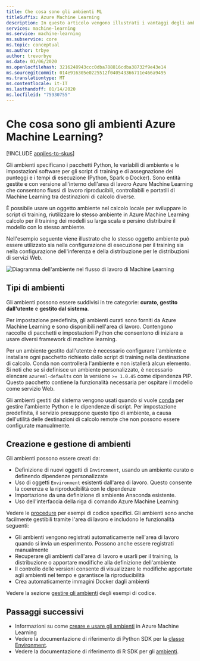 ```yaml
---
title: Che cosa sono gli ambienti ML
titleSuffix: Azure Machine Learning
description: In questo articolo vengono illustrati i vantaggi degli ambienti di Machine Learning, che consentono le definizioni di dipendenza riproducibili, controllabili e portatili di Machine Learning tra destinazioni di calcolo diverse.
services: machine-learning
ms.service: machine-learning
ms.subservice: core
ms.topic: conceptual
ms.author: trbye
author: trevorbye
ms.date: 01/06/2020
ms.openlocfilehash: 3216248943ccc0dba788816cdba38732f9e43e14
ms.sourcegitcommit: 014e916305e0225512f040543366711e466a9495
ms.translationtype: MT
ms.contentlocale: it-IT
ms.lasthandoff: 01/14/2020
ms.locfileid: "75930755"
---
```

# <a name="what-are-azure-machine-learning-environments"></a>Che cosa sono gli ambienti Azure Machine Learning?
[!INCLUDE [applies-to-skus](../../includes/aml-applies-to-basic-enterprise-sku.md)]

Gli ambienti specificano i pacchetti Python, le variabili di ambiente e le impostazioni software per gli script di training e di assegnazione dei punteggi e i tempi di esecuzione (Python, Spark o Docker). Sono entità gestite e con versione all'interno dell'area di lavoro Azure Machine Learning che consentono flussi di lavoro riproducibili, controllabili e portatili di Machine Learning tra destinazioni di calcolo diverse.

È possibile usare un oggetto ambiente nel calcolo locale per sviluppare lo script di training, riutilizzare lo stesso ambiente in Azure Machine Learning calcolo per il training dei modelli su larga scala e persino distribuire il modello con lo stesso ambiente.

Nell'esempio seguente viene illustrato che lo stesso oggetto ambiente può essere utilizzato sia nella configurazione di esecuzione per il training sia nella configurazione dell'inferenza e della distribuzione per le distribuzioni di servizi Web.

![Diagramma dell'ambiente nel flusso di lavoro di Machine Learning](./media/concept-environments/ml-environment.png)

## <a name="types-of-environments"></a>Tipi di ambienti

Gli ambienti possono essere suddivisi in tre categorie: **curato**, **gestito dall'utente** e **gestito dal sistema**.

Per impostazione predefinita, gli ambienti curati sono forniti da Azure Machine Learning e sono disponibili nell'area di lavoro. Contengono raccolte di pacchetti e impostazioni Python che consentono di iniziare a usare diversi framework di machine learning. 

Per un ambiente gestito dall'utente è necessario configurare l'ambiente e installare ogni pacchetto richiesto dallo script di training nella destinazione di calcolo. Conda non controllerà l'ambiente e non istallerà alcun elemento. Si noti che se si definisce un ambiente personalizzato, è necessario elencare `azureml-defaults` con la versione `>= 1.0.45` come dipendenza PIP. Questo pacchetto contiene la funzionalità necessaria per ospitare il modello come servizio Web.

Gli ambienti gestiti dal sistema vengono usati quando si vuole [conda](https://conda.io/docs/) per gestire l'ambiente Python e le dipendenze di script. Per impostazione predefinita, il servizio presuppone questo tipo di ambiente, a causa dell'utilità delle destinazioni di calcolo remote che non possono essere configurate manualmente.

## <a name="creating-and-managing-environments"></a>Creazione e gestione di ambienti

Gli ambienti possono essere creati da:

* Definizione di nuovi oggetti di `Environment`, usando un ambiente curato o definendo dipendenze personalizzate
* Uso di oggetti `Environment` esistenti dall'area di lavoro. Questo consente la coerenza e la riproducibilità con le dipendenze
* Importazione da una definizione di ambiente Anaconda esistente.
* Uso dell'interfaccia della riga di comando Azure Machine Learning

Vedere le [procedure](how-to-use-environments.md#create-an-environment) per esempi di codice specifici. Gli ambienti sono anche facilmente gestibili tramite l'area di lavoro e includono le funzionalità seguenti:

* Gli ambienti vengono registrati automaticamente nell'area di lavoro quando si invia un esperimento. Possono anche essere registrati manualmente
* Recuperare gli ambienti dall'area di lavoro e usarli per il training, la distribuzione o apportare modifiche alla definizione dell'ambiente
* Il controllo delle versioni consente di visualizzare le modifiche apportate agli ambienti nel tempo e garantisce la riproducibilità
* Crea automaticamente immagini Docker dagli ambienti

Vedere la sezione [gestire gli ambienti](how-to-use-environments.md#manage-environments) degli esempi di codice.

## <a name="next-steps"></a>Passaggi successivi

* Informazioni su come [creare e usare gli ambienti](how-to-use-environments.md) in Azure Machine Learning
* Vedere la documentazione di riferimento di Python SDK per la [classe Environment](https://docs.microsoft.com/python/api/azureml-core/azureml.core.environment(class)?view=azure-ml-py).
* Vedere la documentazione di riferimento di R SDK per gli [ambienti](https://azure.github.io/azureml-sdk-for-r/reference/index.html#section-environments).
